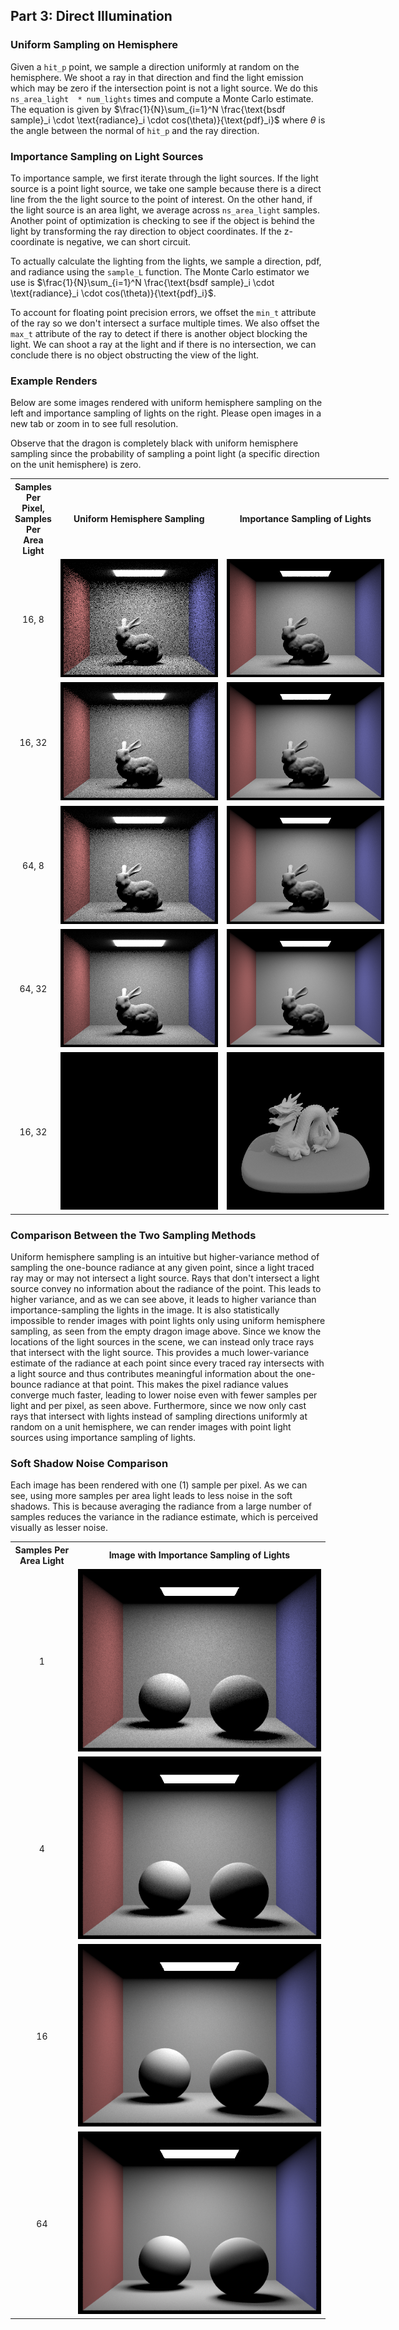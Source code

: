 ## Part 3: Direct Illumination 

### Uniform Sampling on Hemisphere

Given a `hit_p` point, we sample a direction uniformly at random on
the hemisphere. We shoot a ray in that direction and find the light
emission which may be zero if the intersection point is not a light
source. We do this `ns_area_light  * num_lights` times and compute a
Monte Carlo estimate. The equation is given by
$\frac{1}{N}\sum_{i=1}^N \frac{\text{bsdf sample}_i \cdot
\text{radiance}_i \cdot cos(\theta)}{\text{pdf}_i}$ where $\theta$ is
the angle between the normal of `hit_p` and the ray direction.

### Importance Sampling on Light Sources

To importance sample, we first iterate through the light sources. If
the light source is a point light source, we take one sample because
there is a direct line from the the light source to the point of
interest. On the other hand, if the light source is an area light, we
average across `ns_area_light` samples. Another point of optimization
is checking to see if the object is behind the light by transforming
the ray direction to object coordinates. If the z-coordinate is
negative, we can short circuit.

To actually calculate the lighting from the lights, we sample a
direction, pdf, and radiance using the `sample_L` function. The Monte
Carlo estimator we use is $\frac{1}{N}\sum_{i=1}^N \frac{\text{bsdf
sample}_i \cdot \text{radiance}_i \cdot cos(\theta)}{\text{pdf}_i}$.

To account for floating point precision errors, we offset the `min_t`
attribute of the ray so we don't intersect a surface multiple times.
We also offset the `max_t` attribute of the ray to detect if there is
another object blocking the light. We can shoot a ray at the light and
if there is no intersection, we can conclude there is no object
obstructing the view of the light.

### Example Renders

Below are some images rendered with uniform hemisphere sampling on the
left and importance sampling of lights on the right. Please open
images in a new tab or zoom in to see full resolution.

Observe that the dragon is completely black with uniform hemisphere
sampling since the probability of sampling a point light (a specific
direction on the unit hemisphere) is zero.

<!-- | Samples Per Pixel | Samples Per Area Light | Uniform Hemisphere Sampling | Importance Sampling of Lights |
|:-----:|:----:|------|-----|
| 16 | 8 | ![](assets/img/p3_3_2_bunny_s_16_l_8_H.png) | ![](assets/img/p3_3_2_bunny_s_16_l_8.png) | -->

<table style="width: 120%; margin-left: auto; margin-right: auto">
    <colgroup>
       <col span="1" style="width: 10%;">
       <col span="1" style="width: 45%;">
       <col span="1" style="width: 45%;">
    </colgroup>
    <tbody>
        <tr>
            <th>Samples Per Pixel, Samples Per Area Light</th>
            <th>Uniform Hemisphere Sampling</th>
            <th>Importance Sampling of Lights</th>
        </tr>
        <tr>
            <td style="text-align: center">16, 8</td>
            <td><img src="assets/img/p3_3_2_bunny_s_16_l_8_H.png"></td>
            <td><img src="assets/img/p3_3_2_bunny_s_16_l_8.png"></td>
        </tr>
        <tr>
            <td style="text-align: center">16, 32</td>
            <td><img src="assets/img/p3_3_2_bunny_s_16_l_32_H.png"></td>
            <td><img src="assets/img/p3_3_2_bunny_s_16_l_32.png"></td>
        </tr>
        <tr>
            <td style="text-align: center">64, 8</td>
            <td><img src="assets/img/p3_3_2_bunny_s_64_l_8_H.png"></td>
            <td><img src="assets/img/p3_3_2_bunny_s_64_l_8.png"></td>
        </tr>
        <tr>
            <td style="text-align: center">64, 32</td>
            <td><img src="assets/img/p3_3_2_bunny_s_64_l_32_H.png"></td>
            <td><img src="assets/img/p3_3_2_bunny_s_64_l_32.png"></td>
        </tr>
        <tr>
            <td style="text-align: center">16, 32</td>
            <td><img src="assets/img/p3_3_2_dragon_s_16_l_32_H.png"></td>
            <td><img src="assets/img/p3_3_2_dragon_s_16_l_32.png"></td>
        </tr>
    </tbody>
</table>

### Comparison Between the Two Sampling Methods

Uniform hemisphere sampling is an intuitive but higher-variance method
of sampling the one-bounce radiance at any given point, since a light
traced ray may or may not intersect a light source. Rays that don't
intersect a light source convey no information about the radiance of
the point. This leads to higher variance, and as we can see above, it
leads to higher variance than importance-sampling the lights in the
image. It is also statistically impossible to render images with point
lights only using uniform hemisphere sampling, as seen from the empty
dragon image above. Since we know the locations of the light sources
in the scene, we can instead only trace rays that intersect with the
light source. This provides a much lower-variance estimate of the
radiance at each point since every traced ray intersects with a light
source and thus contributes meaningful information about the
one-bounce radiance at that point. This makes the pixel radiance
values converge much faster, leading to lower noise even with fewer
samples per light and per pixel, as seen above. Furthermore, since we
now only cast rays that intersect with lights instead of sampling
directions uniformly at random on a unit hemisphere, we can render
images with point light sources using importance sampling of lights.
### Soft Shadow Noise Comparison

Each image has been rendered with one (1) sample per pixel. As we can
see, using more samples per area light leads to less noise in the soft
shadows. This is because averaging the radiance from a large number of
samples reduces the variance in the radiance estimate, which is
perceived visually as lesser noise.

<table style="width: 100%; margin-left: auto; margin-right: auto">
    <colgroup>
       <col span="1" style="width: 20%;">
       <col span="1" style="width: 80%;">
    </colgroup>
    <tbody>
        <tr>
            <th style="text-align: center">Samples Per Area Light</th>
            <th style="text-align: center">Image with Importance Sampling of Lights</th>
        </tr>
        <tr>
            <td style="text-align: center">1</td>
            <td><img src="assets/img/p3_3_3_l_1.png"></td>
        </tr>
        <tr>
            <td style="text-align: center">4</td>
            <td><img src="assets/img/p3_3_3_l_4.png"></td>
        </tr>
        <tr>
            <td style="text-align: center">16</td>
            <td><img src="assets/img/p3_3_3_l_16.png"></td>
        </tr>
        <tr>
            <td style="text-align: center">64</td>
            <td><img src="assets/img/p3_3_3_l_64.png"></td>
        </tr>
    </tbody>
</table>
